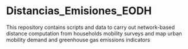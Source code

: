 # Distancias_Emisiones_EODH
This repository contains scripts and data to carry out network-based distance computation from households mobility surveys and map urban mobility demand and greenhouse gas emissions indicators 
